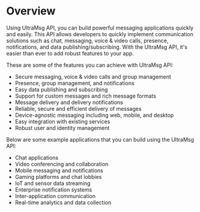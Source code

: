 # Overview

Using UltraMsg API, you can build powerful messaging applications quickly and easily. This API allows developers to quickly implement communication solutions such as chat, messaging, voice & video calls, presence, notifications, and data publishing/subscribing. With the UltraMsg API, it's easier than ever to add robust features to your app.

These are some of the features you can achieve with UltraMsg API:

- Secure messaging, voice & video calls and group management
- Presence, group management, and notifications
- Easy data publishing and subscribing
- Support for custom messages and rich message formats
- Message delivery and delivery notifications
- Reliable, secure and efficient delivery of messages
- Device-agnostic messaging including web, mobile, and desktop
- Easy integration with existing services
- Robust user and identity management

Below are some example applications that you can build using the UltraMsg API:

- Chat applications
- Video conferencing and collaboration
- Mobile messaging and notifications
- Gaming platforms and chat lobbies
- IoT and sensor data streaming
- Enterprise notification systems
- Inter-application communication
- Real-time analytics and data collection
